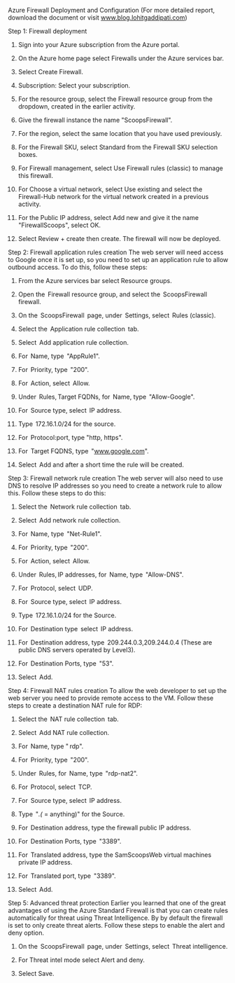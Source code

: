 Azure Firewall Deployment and Configuration (For more detailed report, download the document or visit www.blog.lohitgaddipati.com)

Step 1: Firewall deployment 

1.	Sign into your Azure subscription from the Azure portal. 
 
2.	On the Azure home page select Firewalls under the Azure services bar.
 
3.	Select Create Firewall.
 
1.	Subscription: Select your subscription.
2.	For the resource group, select the Firewall resource group from the dropdown, created in the earlier activity.
3.	Give the firewall instance the name "ScoopsFirewall".
4.	For the region, select the same location that you have used previously.
5.	For the Firewall SKU, select Standard from the Firewall SKU selection boxes.
6.	For Firewall management, select Use Firewall rules (classic) to manage this firewall.
7.	For Choose a virtual network, select Use existing and select the Firewall-Hub network for the virtual network created in a previous activity.
8.	For the Public IP address, select Add new and give it the name "FirewallScoops", select OK.
 
 
1.	Select Review + create then create. The firewall will now be deployed.
 
 
Step 2: Firewall application rules creation
The web server will need access to Google once it is set up, so you need to set up an application rule to allow outbound access. To do this, follow these steps:
1.	From the Azure services bar select Resource groups.
 
 
1.	Open the  Firewall resource group, and select the  ScoopsFirewall firewall.
 
1.	On the  ScoopsFirewall  page, under  Settings, select  Rules (classic).
 
1.	Select the  Application rule collection  tab.
 
1.	Select  Add application rule collection.
2.	For  Name, type  "AppRule1".
3.	For  Priority, type  "200".
4.	For  Action, select  Allow.
5.	Under  Rules, Target FQDNs, for  Name, type  "Allow-Google".
6.	For  Source type, select  IP address.
7.	Type  172.16.1.0/24 for the source.
8.	For  Protocol:port, type "http, https".
9.	For  Target FQDNS, type  "www.google.com".
 
1.	Select  Add and after a short time the rule will be created.
 
Step 3: Firewall network rule creation
The web server will also need to use DNS to resolve IP addresses so you need to create a network rule to allow this. Follow these steps to do this:
1.	Select the  Network rule collection  tab.
2.	Select  Add network rule collection.
 
1.	For  Name, type  "Net-Rule1".
2.	For  Priority, type  "200".
3.	For  Action, select  Allow.
4.	Under  Rules, IP addresses, for  Name, type  "Allow-DNS".
5.	For  Protocol, select  UDP.
6.	For  Source type, select  IP address.
7.	Type  172.16.1.0/24 for the Source.
8.	For  Destination type  select  IP address.
9.	For  Destination address, type  209.244.0.3,209.244.0.4 (These are public DNS servers operated by Level3).
10.	For  Destination Ports, type  "53".
 
1.	Select  Add.
 
Step 4: Firewall NAT rules creation
To allow the web developer to set up the web server you need to provide remote access to the VM. Follow these steps to create a destination NAT rule for RDP:
1.	Select the  NAT rule collection  tab.
2.	Select  Add NAT rule collection.
 
1.	For  Name, type " rdp".
2.	For  Priority, type  "200".
3.	Under  Rules, for  Name, type  "rdp-nat2".
4.	For  Protocol, select  TCP.
5.	For  Source type, select  IP address.
6.	Type  "*.(* = anything)" for the Source.
7.	For  Destination address, type the firewall public IP address.
8.	For  Destination Ports, type  "3389".
9.	For  Translated address, type the SamScoopsWeb virtual machines private IP address.
10.	For  Translated port, type  "3389".
 
1.	Select  Add.
 
Step 5: Advanced threat protection
Earlier you learned that one of the great advantages of using the Azure Standard Firewall is that you can create rules automatically for threat using Threat Intelligence. By by default the firewall is set to only create threat alerts. Follow these steps to enable the alert and deny option.
1.	On the  ScoopsFirewall  page, under  Settings, select  Threat intelligence.
 
1.	For Threat intel mode select Alert and deny.
 
1.	Select Save.
